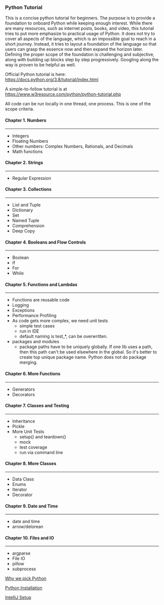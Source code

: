 ### Python Tutorial
This is a concise python tutorial for beginners. The purpose is to provide a 
foundation to onboard Python while keeping enough interest. While there are 
many resources, such as internet posts, books, and video, this tutorial tries 
to put more emphasize to practical usage of Python. It does not try to cover 
all aspects of the language, which is an impossible goal to reach in a short 
journey. Instead, it tries to layout a foundation of the language so that 
users can grasp the essence now and then expand the horizon later. Defining 
the proper scope of the foundation is challenging and subjective, along with 
building up blocks step by step progressively. Googling along the way is proven
to be helpful as well.

Official Python tutorial is here:
https://docs.python.org/3.8/tutorial/index.html

A simple-to-follow tutorial is at
https://www.w3resource.com/python/python-tutorial.php 

All code can be run locally in one thread, one process. This is one of the
scope criteria.

#### Chapter 1. Numbers
___
- Integers
- Floating Numbers
- Other numbers: Complex Numbers, Rationals, and Decimals 
- Math functions

#### Chapter 2. Strings
___
- Regular Expression

#### Chapter 3. Collections
___
- List and Tuple
- Dictionary
- Set
- Named Tuple
- Comprehension
- Deep Copy

#### Chapter 4. Booleans and Flow Controls
___
- Boolean 
- If
- For
- While

#### Chapter 5. Functions and Lambdas
___
- Functions are reusable code
- Logging
- Exceptions
- Performance Profiling
- As code gets more complex, we need unit tests
    - simple test cases
    - run in IDE 
    - default naming is test_*, can be overwritten.
- packages and modules
    - package paths have to be uniquely globally. If one lib uses a path, then
      this path can't be used elsewhere in the global. So it's better to create
      top unique package name. Python does not do package merging.

#### Chapter 6. More Functions
___
- Generators
- Decorators


#### Chapter 7. Classes and Testing
___
- Inheritance
- Pickle
- More Unit Tests
    - setup() and teardown()
    - mock
    - test coverage
    - run via command line

#### Chapter 8. More Classes
___
- Data Class
- Enums
- Iterator
- Decorator

#### Chapter 9. Date and Time
___
- date and time
- arrow/delorean

#### Chapter 10. Files and IO
___
- argparse
- File IO
- pillow
- subprocess


[Why we pick Python](docs/why_python/why_python.md)

[Python Installation](docs/python_installation.md)  

[IntelliJ Setup](docs/intellij/intellij_setup.md)  
